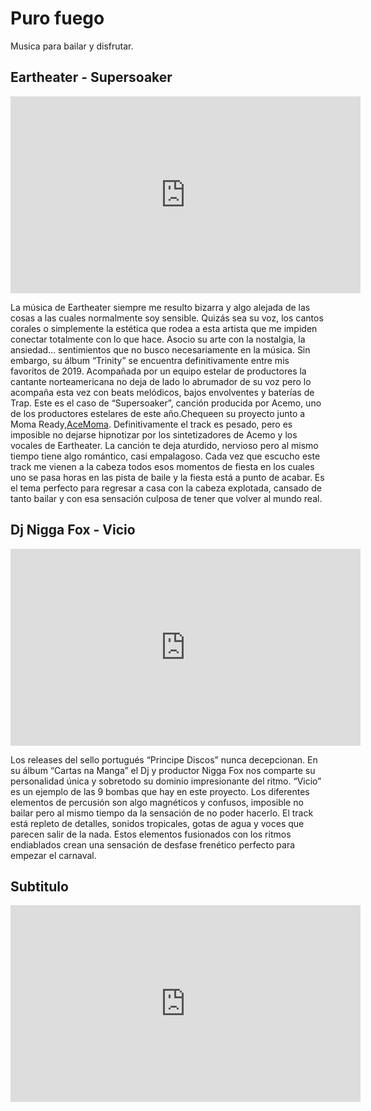 # Puro fuego

Musica para bailar y disfrutar.

## Eartheater - Supersoaker

<div align="center">
<iframe width="560" height="315" src="https://www.youtube.com/embed/fpj3uzjOXNs" frameborder="0" allow="accelerometer; autoplay; encrypted-media; gyroscope; picture-in-picture" allowfullscreen></iframe> 
</div>

La música de Eartheater siempre me resulto bizarra y algo alejada de las cosas a las cuales normalmente soy sensible. Quizás sea su voz, los cantos corales o simplemente la estética que rodea a esta artista que me impiden conectar totalmente con lo que hace. Asocio su arte con la nostalgia, la ansiedad… sentimientos que no busco necesariamente en la música.
Sin embargo, su álbum “Trinity” se encuentra definitivamente entre mis favoritos de 2019. Acompañada por un equipo estelar de productores la cantante norteamericana no deja de lado lo abrumador de su voz pero lo acompaña esta vez con beats melódicos, bajos envolventes y baterías de Trap. Este es el caso de “Supersoaker”, canción producida por Acemo, uno de los productores estelares de este año.Chequeen su proyecto junto a Moma Ready,[AceMoma](https://www.youtube.com/watch?v=k8Ip0i7ryII). Definitivamente el track es pesado, pero es imposible no dejarse hipnotizar por los sintetizadores de Acemo y los vocales de Eartheater. La canción te deja aturdido, nervioso pero al mismo tiempo tiene algo romántico, casi empalagoso. Cada vez que escucho este track me vienen a la cabeza todos esos momentos de fiesta en los cuales uno se pasa horas en las pista de baile y la fiesta está a punto de acabar. Es el tema perfecto para regresar a casa con la cabeza explotada, cansado de tanto bailar y con esa sensación culposa de tener que volver al mundo real.

## Dj Nigga Fox - Vicio

<div align="center">
<iframe width="560" height="315" src="https://www.youtube.com/embed/7dM3tfr4aMY" frameborder="0" allow="accelerometer; autoplay; encrypted-media; gyroscope; picture-in-picture" allowfullscreen></iframe>
</div>

Los releases del sello portugués “Principe Discos” nunca decepcionan. En su álbum “Cartas na Manga” el Dj y productor Nigga Fox nos comparte su personalidad única y sobretodo su dominio impresionante del ritmo. “Vicio” es un ejemplo de las 9 bombas que hay en este proyecto.
Los diferentes elementos de percusión son algo magnéticos y confusos, imposible no bailar pero al mismo tiempo da la sensación de no poder hacerlo. El track está repleto de detalles, sonidos tropicales, gotas de agua y voces que parecen salir de la nada. Estos elementos fusionados con los ritmos endiablados crean una sensación de desfase frenético perfecto para empezar el carnaval. 

## Subtitulo
<div align="center">
  <iframe width="560" height="315" src="https://www.youtube.com/embed/vaY9L42nUEs" frameborder="0" allow="accelerometer; autoplay; encrypted-media; gyroscope; picture-in-picture" allowfullscreen></iframe>
</div>
